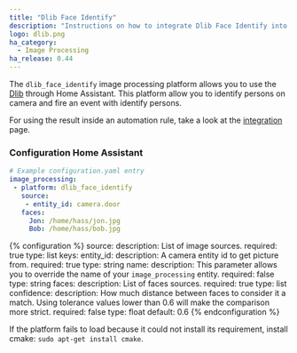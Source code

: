```yaml
---
title: "Dlib Face Identify"
description: "Instructions on how to integrate Dlib Face Identify into Home Assistant."
logo: dlib.png
ha_category:
  - Image Processing
ha_release: 0.44
---
```


The `dlib_face_identify` image processing platform allows you to use the [Dlib](http://www.dlib.net/) through Home Assistant. This platform allow you to identify persons on camera and fire an event with identify persons.

For using the result inside an automation rule, take a look at the [integration](/components/image_processing/) page.

### Configuration Home Assistant

```yaml
# Example configuration.yaml entry
image_processing:
 - platform: dlib_face_identify
   source:
    - entity_id: camera.door
   faces:
     Jon: /home/hass/jon.jpg
     Bob: /home/hass/bob.jpg
```

{% configuration %}
source:
  description: List of image sources.
  required: true
  type: list
  keys:
    entity_id:
      description: A camera entity id to get picture from.
      required: true
      type: string
    name:
      description: This parameter allows you to override the name of your `image_processing` entity.
      required: false
      type: string
faces:
  description: List of faces sources.
  required: true
  type: list
confidence:
  description: How much distance between faces to consider it a match. Using tolerance values lower than 0.6 will make the comparison more strict.
  required: false
  type: float
  default: 0.6
{% endconfiguration %}

<div class='note'>

If the platform fails to load because it could not install its requirement, install cmake: `sudo apt-get install cmake`.

</div>
